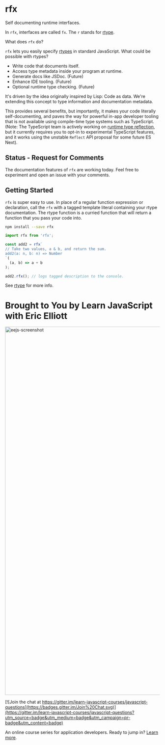 # rfx

Self documenting runtime interfaces.

In `rfx`, interfaces are called `fx`. The `r` stands for [rtype](https://github.com/ericelliott/rtype#rtype).

What does `rfx` do?

`rfx` lets you easily specify [rtypes](https://github.com/ericelliott/rtype#rtype) in standard JavaScript. What could be possible with rtypes?
  - Write code that documents itself.
  - Access type metadata inside your program at runtime.
  - Generate docs like JSDoc. (Future)
  - Enhance IDE tooling. (Future)
  - Optional runtime type checking. (Future)

It's driven by the idea originally inspired by Lisp: Code as data. We're extending this concept to type information and documentation metadata.

This provides several benefits, but importantly, it makes your code literally self-documenting, and paves the way for powerful in-app developer tooling that is not available using compile-time type systems such as TypeScript. (Note: The TypeScript team is actively working on [runtime type reflection](http://blog.wolksoftware.com/decorators-metadata-reflection-in-typescript-from-novice-to-expert-part-4), but it currently requires you to opt-in to experimental TypeScript features, and it works using the unstable `Reflect` API proposal for some future ES Next).


## Status - Request for Comments

The documentation features of `rfx` are working today. Feel free to experiment and open an issue with your comments.


## Getting Started

`rfx` is super easy to use. In place of a regular function expression or declaration, call the `rfx` with a tagged template literal containing your rtype documentation. The rtype function is a curried function that will return a function that you pass your code into.

```sh
npm install --save rfx
```

```js
import rfx from 'rfx';

const add2 = rfx`
// Take two values, a & b, and return the sum.
add2(a: n, b: n) => Number
`(
  (a, b) => a + b
);

add2.rfx(); // logs tagged description to the console.
```

See [rtype](https://github.com/ericelliott/rtype#rtype) for more info.


Brought to You by Learn JavaScript with Eric Elliott
====================================================
<a href="https://ericelliottjs.com"><img width="1200" alt="eejs-screenshot" src="https://cloud.githubusercontent.com/assets/364727/8640836/76d86618-28c3-11e5-8b6e-27d9cd72180e.png"></a>

[![Join the chat at https://gitter.im/learn-javascript-courses/javascript-questions](https://badges.gitter.im/Join%20Chat.svg)](https://gitter.im/learn-javascript-courses/javascript-questions?utm_source=badge&utm_medium=badge&utm_campaign=pr-badge&utm_content=badge)

An online course series for application developers. Ready to jump in? [Learn more](https://ericelliottjs.com/).
